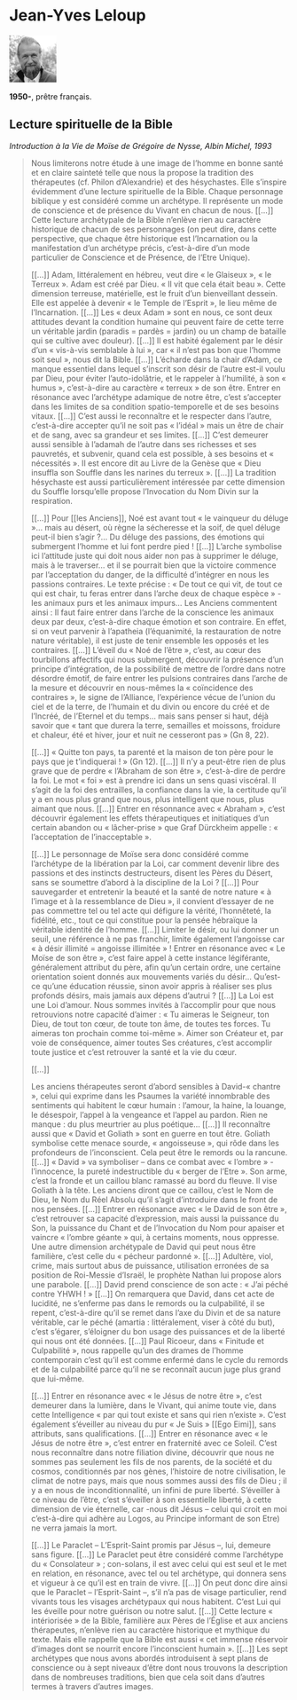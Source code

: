 # Jean-Yves Leloup

[<img src="/images/jeanyvesleloup.png">](https://fr.wikipedia.org/wiki/Jean-Yves_Leloup)

**1950-**, prêtre français.


## Lecture spirituelle de la Bible <a name="jeanyvesleloup-lecturespirituelle"></a>
*Introduction à la Vie de Moïse de Grégoire de Nysse, Albin Michel, 1993*

>Nous limiterons notre étude à une image de l’homme en bonne santé et en claire sainteté telle que nous la propose la tradition des thérapeutes (cf. Philon d’Alexandrie) et des hésychastes. Elle s’inspire évidemment d’une lecture spirituelle de la Bible. Chaque personnage biblique y est considéré comme un archétype. Il représente un mode de conscience et de présence du Vivant en chacun de nous. [[...]] Cette lecture archétypale de la Bible n’enlève rien au caractère historique de chacun de ses personnages (on peut dire, dans cette perspective, que chaque être historique est l’Incarnation ou la manifestation d’un archétype précis, c’est-à-dire d’un mode particulier de Conscience et de Présence, de l’Etre Unique).
>
>[[...]]
>Adam, littéralement en hébreu, veut dire « le Glaiseux », « le Terreux ». Adam est créé par Dieu. « Il vit que cela était beau ». Cette dimension terreuse, matérielle, est le fruit d’un bienveillant dessein. Elle est appelée à devenir « le Temple de l’Esprit », le lieu même de l’Incarnation. [[...]] Les « deux Adam » sont en nous, ce sont deux attitudes devant la condition humaine qui peuvent faire de cette terre un véritable jardin (paradis = pardès = jardin) ou un champ de bataille qui se cultive avec douleur). [[...]] Il est habité également par le désir d’un « vis-à-vis semblable à lui », car « il n’est pas bon que l’homme soit seul », nous dit la Bible. [[...]] L’écharde dans la chair d’Adam, ce manque essentiel dans lequel s’inscrit son désir de l’autre est-il voulu par Dieu, pour éviter l’auto-idolâtrie, et le rappeler à l’humilité, à son « humus », c’est-à-dire au caractère « terreux » de son être. Entrer en résonance avec l’archétype adamique de notre être, c’est s’accepter dans les limites de sa condition spatio-temporelle et de ses besoins vitaux. [[...]] C’est aussi le reconnaître et le respecter dans l’autre, c’est-à-dire accepter qu’il ne soit pas « l’idéal » mais un être de chair et de sang, avec sa grandeur et ses limites. [[...]] C’est demeurer aussi sensible à l’adamah de l’autre dans ses richesses et ses pauvretés, et subvenir, quand cela est possible, à ses besoins et « nécessités ». Il est encore dit au Livre de la Genèse que « Dieu insuffla son Souffle dans les narines du terreux ». [[...]] La tradition hésychaste est aussi particulièrement intéressée par cette dimension du Souffle lorsqu’elle propose l’Invocation du Nom Divin sur la respiration.
>
>[[...]]
>Pour [[les Anciens]], Noé est avant tout « le vainqueur du déluge »… mais au désert, où règne la sécheresse et la soif, de quel déluge peut-il bien s’agir ?… Du déluge des passions, des émotions qui submergent l’homme et lui font perdre pied ! [[...]] L’arche symbolise ici l’attitude juste qui doit nous aider non pas à supprimer le déluge, mais à le traverser… et il se pourrait bien que la victoire commence par l’acceptation du danger, de la difficulté d’intégrer en nous les passions contraires. Le texte précise : « De tout ce qui vit, de tout ce qui est chair, tu feras entrer dans l’arche deux de chaque espèce » - les animaux purs et les animaux impurs… Les Anciens commentent ainsi : Il faut faire entrer dans l’arche de la conscience les animaux deux par deux, c’est-à-dire chaque émotion et son contraire. En effet, si on veut parvenir à l’apatheia (l’équanimité, la restauration de notre nature véritable), il est juste de tenir ensemble les opposés et les contraires. [[...]] L’éveil du « Noé de l’être », c’est, au cœur des tourbillons affectifs qui nous submergent, découvrir la présence d’un principe d’intégration, de la possibilité de mettre de l’ordre dans notre désordre émotif, de faire entrer les pulsions contraires dans l’arche de la mesure et découvrir en nous-mêmes la « coïncidence des contraires », le signe de l’Alliance, l’expérience vécue de l’union du ciel et de la terre, de l’humain et du divin ou encore du créé et de l’Incréé, de l’Eternel et du temps… mais sans penser si haut, déjà savoir que « tant que durera la terre, semailles et moissons, froidure et chaleur, été et hiver, jour et nuit ne cesseront pas » (Gn 8, 22).
>
>[[...]]
>« Quitte ton pays, ta parenté et la maison de ton père pour le pays que je t’indiquerai ! » (Gn 12). [[...]] Il n’y a peut-être rien de plus grave que de perdre « l’Abraham de son être », c’est-à-dire de perdre la foi. Le mot « foi » est à prendre ici dans un sens quasi viscéral. Il s’agit de la foi des entrailles, la confiance dans la vie, la certitude qu’il y a en nous plus grand que nous, plus intelligent que nous, plus aimant que nous. [[...]] Entrer en résonnance avec « Abraham », c’est découvrir également les effets thérapeutiques et initiatiques d’un certain abandon ou « lâcher-prise » que Graf Dürckheim appelle : « l’acceptation de l’inacceptable ».
>
>[[...]]
>Le personnage de Moïse sera donc considéré comme l’archétype de la libération par la Loi, car comment devenir libre des passions et des instincts destructeurs, disent les Pères du Désert, sans se soumettre d’abord à la discipline de la Loi ? [[...]] Pour sauvegarder et entretenir la beauté et la santé de notre nature « à l’image et à la ressemblance de Dieu », il convient d’essayer de ne pas commettre tel ou tel acte qui défigure la vérité, l’honnêteté, la fidélité, etc., tout ce qui constitue pour la pensée hébraïque la véritable identité de l’homme. [[...]] Limiter le désir, ou lui donner un seuil, une référence à ne pas franchir, limite également l’angoisse car « à désir illimité = angoisse illimitée » ! Entrer en résonance avec « Le Moïse de son être », c’est faire appel à cette instance légiférante, généralement attribut du père, afin qu’un certain ordre, une certaine orientation soient donnés aux mouvements variés du désir… Qu’est-ce qu’une éducation réussie, sinon avoir appris à réaliser ses plus profonds désirs, mais jamais aux dépens d’autrui ? [[...]] La Loi est une Loi d’amour. Nous sommes invités à l’accomplir pour que nous retrouvions notre capacité d’aimer : « Tu aimeras le Seigneur, ton Dieu, de tout ton cœur, de toute ton âme, de toutes tes forces. Tu aimeras ton prochain comme toi-même ». Aimer son Créateur et, par voie de conséquence, aimer toutes Ses créatures, c’est accomplir toute justice et c’est retrouver la santé et la vie du cœur.
>
>[[...]]
>
>Les anciens thérapeutes seront d’abord sensibles à David-« chantre », celui qui exprime dans les Psaumes la variété innombrable des sentiments qui habitent le cœur humain : l’amour, la haine, la louange, le désespoir, l’appel à la vengeance et l’appel au pardon. Rien ne manque : du plus meurtrier au plus poétique… [[...]] Il reconnaître aussi que « David et Goliath » sont en guerre en tout être. Goliath symbolise cette menace sourde, « angoisseuse », qui rôde dans les profondeurs de l’inconscient. Cela peut être le remords ou la rancune. [[...]] « David » va symboliser – dans ce combat avec « l’ombre » - l’innocence, la pureté indestructible du « berger de l’Etre ». Son arme, c’est la fronde et un caillou blanc ramassé au bord du fleuve. Il vise Goliath à la tête. Les anciens diront que ce caillou, c’est le Nom de Dieu, le Nom du Réel Absolu qu’il s’agit d’introduire dans le front de nos pensées. [[...]] Entrer en résonance avec « le David de son être », c’est retrouver sa capacité d’expression, mais aussi la puissance du Son, la puissance du Chant et de l’Invocation du Nom pour apaiser et vaincre « l’ombre géante » qui, à certains moments, nous oppresse. Une autre dimension archétypale de David qui peut nous être familière, c’est celle du « pécheur pardonné ». [[...]] Adultère, viol, crime, mais surtout abus de puissance, utilisation erronées de sa position de Roi-Messie d’Israël, le prophète Nathan lui propose alors une parabole. [[...]] David prend conscience de son acte : « J’ai péché contre YHWH ! » [[...]] On remarquera que David, dans cet acte de lucidité, ne s’enferme pas dans le remords ou la culpabilité, il se repent, c’est-à-dire qu’il se remet dans l’axe du Divin et de sa nature véritable, car le péché (amartia : littéralement, viser à côté du but), c’est s’égarer, s’éloigner du bon usage des puissances et de la liberté qui nous ont été données. [[...]] Paul Ricoeur, dans « Finitude et Culpabilité », nous rappelle qu’un des drames de l’homme contemporain c’est qu’il est comme enfermé dans le cycle du remords et de la culpabilité parce qu’il ne se reconnaît aucun juge plus grand que lui-même.
>
>[[...]]
>Entrer en résonance avec « le Jésus de notre être », c’est demeurer dans la lumière, dans le Vivant, qui anime toute vie, dans cette Intelligence « par qui tout existe et sans qui rien n’existe ». C’est également s’éveiller au niveau du pur « Je Suis » [[Ego Eimi]], sans attributs, sans qualifications. [[...]] Entrer en résonance avec « le Jésus de notre être », c’est entrer en fraternité avec ce Soleil. C’est nous reconnaître dans notre filiation divine, découvrir que nous ne sommes pas seulement les fils de nos parents, de la société et du cosmos, conditionnés par nos gènes, l’histoire de notre civilisation, le climat de notre pays, mais que nous sommes aussi des fils de Dieu ; il y a en nous de inconditionnalité, un infini de pure liberté. S’éveiller à ce niveau de l’être, c’est s’éveiller à son essentielle liberté, à cette dimension de vie éternelle, car -nous dit Jésus – celui qui croit en moi c’est-à-dire qui adhère au Logos, au Principe informant de son Etre) ne verra jamais la mort.
>
>[[...]]
>Le Paraclet – L’Esprit-Saint promis par Jésus –, lui, demeure sans figure. [[...]] Le Paraclet peut être considéré comme l’archétype du « Consolateur » ; con-solans, il est avec celui qui est seul et le met en relation, en résonance, avec tel ou tel archétype, qui donnera sens et vigueur à ce qu’il est en train de vivre. [[...]] On peut donc dire ainsi que le Paraclet – l’Esprit-Saint –, s’il n’a pas de visage particulier, rend vivants tous les visages archétypaux qui nous habitent. C’est Lui qui les éveille pour notre guérison ou notre salut. [[...]] Cette lecture « intériorisée » de la Bible, familière aux Pères de l’Église et aux anciens thérapeutes, n’enlève rien au caractère historique et mythique du texte. Mais elle rappelle que la Bible est aussi « cet immense réservoir d’images dont se nourrit encore l’inconscient humain ». [[...]] Les sept archétypes que nous avons abordés introduisent à sept plans de conscience ou à sept niveaux d’être dont nous trouvons la description dans de nombreuses traditions, bien que cela soit dans d’autres termes à travers d’autres images.
